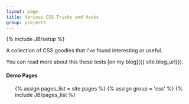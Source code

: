 ```yaml
---
layout: page
title: Various CSS Tricks and Hacks
group: projects
---
```

{% include JB/setup %}

A collection of CSS goodies that I've found interesting or useful.

You can read more about this these tests [on my blog]({{ site.blog_url}}). 

#### Demo Pages  
  
<ul class="pages">
   {% assign pages_list = site.pages %}
   {% assign group = 'css' %}
   {% include JB/pages_list %}
</ul>
